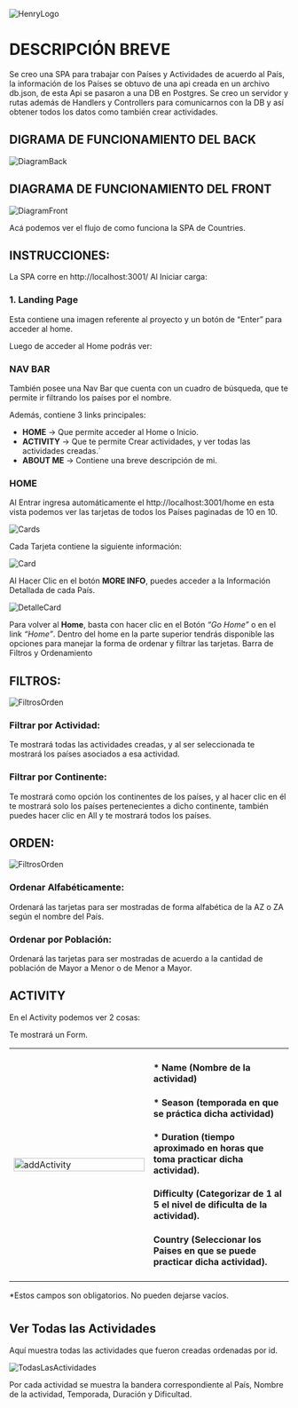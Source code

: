 ![HenryLogo](https://d31uz8lwfmyn8g.cloudfront.net/Assets/logo-henry-white-lg.png)



# DESCRIPCIÓN BREVE
Se creo una SPA para trabajar con Países y Actividades de acuerdo al País, la información de los Países se obtuvo de una api creada en un archivo db.json, de esta Api se pasaron a una DB en Postgres.
Se creo un servidor y rutas además de Handlers y Controllers para comunicarnos con la DB y así obtener todos los datos como también crear actividades.

## DIGRAMA DE FUNCIONAMIENTO DEL BACK

![DiagramBack](./imgs/diagramback.svg)


## DIAGRAMA DE FUNCIONAMIENTO DEL FRONT
![DiagramFront](./imgs/diagramFront.svg)

Acá podemos ver el flujo de como funciona la SPA de Countries.

## INSTRUCCIONES:
La SPA corre en http://localhost:3001/
Al Iniciar carga:

### 1. Landing Page
 Esta contiene una imagen referente al proyecto y un botón de “Enter” para acceder al home.


Luego de acceder al Home podrás ver:

### NAV BAR

También posee una Nav Bar que cuenta con un cuadro de búsqueda, que te permite ir filtrando los países por el nombre.

Además, contiene 3 links principales:
* **HOME** 	    → Que permite acceder al Home o Inicio.
* **ACTIVITY**  → Que te permite Crear actividades, y ver todas las actividades creadas.´
* **ABOUT ME** → Contiene una breve descripción de mi.

### HOME
Al Entrar ingresa automáticamente el http://localhost:3001/home en esta vista podemos ver las tarjetas de todos los Países paginadas de 10 en 10.

![Cards](./imgs/cards.png)

Cada Tarjeta contiene la siguiente información:


![Card](./imgs/card.svg)


Al Hacer Clic en el botón **MORE INFO**, puedes acceder a la Información Detallada de cada País.

![DetalleCard](./imgs/details.svg)


Para volver al **Home**, basta con hacer clic en el Botón _“Go Home”_ o en el link _“Home”_.
Dentro del home en la parte superior tendrás disponible las opciones para manejar la forma de ordenar y filtrar las tarjetas.
Barra de Filtros y Ordenamiento

## FILTROS:
![FiltrosOrden](./imgs/filtersOrden.png)
### Filtrar por Actividad:
 Te mostrará todas las actividades creadas, y al ser seleccionada te mostrará los países asociados a esa actividad.

### Filtrar por Continente: 
Te mostrará como opción los continentes de los países, y al hacer clic en él te mostrará solo los países pertenecientes a dicho continente, también puedes hacer clic en All y te mostrará todos los países.

## ORDEN:
![FiltrosOrden](./imgs/filtersOrden.png)
### Ordenar Alfabéticamente: 
Ordenará las tarjetas para ser mostradas de forma alfabética de la AZ o ZA según el nombre del País.
### Ordenar por Población: 
Ordenará las tarjetas para ser mostradas de acuerdo a la cantidad de población de Mayor a Menor o de Menor a Mayor. 

## ACTIVITY
En el Activity podemos ver 2 cosas:


Te mostrará un Form.
<table>
    <tr>
	  <td width="50%">
        <img src="./imgs/addActivity.png" alt="addActivity" width="100%"/>
	  </td>
	  <td width="50%">
        <h4> * Name (Nombre de la actividad) </h4> 
        <h4> * Season (temporada en que se práctica dicha actividad)</h4> 
        <h4> * Duration (tiempo aproximado en horas que toma practicar dicha actividad).</h4> 
        <h4> Difficulty (Categorizar de 1 al 5 el nivel de dificulta de la actividad).</h4> 
        <h4> Country (Seleccionar los Paises en que se puede practicar dicha actividad). </h4> 
      </td>
    </tr>
</table>
*Estos campos son obligatorios. No pueden dejarse vacíos.


#

## Ver Todas las Actividades

Aquí muestra todas las actividades que fueron creadas ordenadas por id.

![TodasLasActividades](./imgs/activities.png)

Por cada actividad se muestra la bandera correspondiente al País, Nombre de la actividad, Temporada, Duración y Dificultad.

